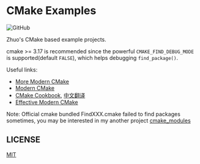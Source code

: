 # CMake Examples

<img alt="GitHub" src="https://img.shields.io/github/license/zchrissirhcz/cmake_examples">

Zhuo's CMake based example projects.

cmake >= 3.17 is recommended since the powerful `CMAKE_FIND_DEBUG_MODE` is supported(default `FALSE`), which helps debugging `find_package()`.


Useful links:
- [More Modern CMake](https://hsf-training.github.io/hsf-training-cmake-webpage/)
- [Modern CMake](https://cliutils.gitlab.io/modern-cmake)
- [CMake Cookbook](https://github.com/dev-cafe/cmake-cookbook), [中文翻译](https://github.com/xiaoweiChen/CMake-Cookbook)
- [Effective Modern CMake](https://gist.github.com/mbinna/c61dbb39bca0e4fb7d1f73b0d66a4fd1)

Note: Official cmake bundled FindXXX.cmake failed to find packages sometimes, you may be interested in my another project [cmake_modules](https://github.com/zchrissirhcz/cmake_modules)

## LICENSE

[MIT](./LICENSE)
